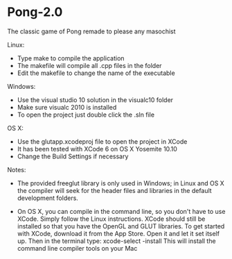 # Pong-2.0
The classic game of Pong remade to please any masochist

Linux:
 - Type make to compile the application
 - The makefile will compile all .cpp files in the folder
 - Edit the makefile to change the name of the executable

Windows:
 - Use the visual studio 10 solution in the visualc10 folder
 - Make sure visualc 2010 is installed 
 - To open the project just double click the .sln file
 
OS X:
 - Use the glutapp.xcodeproj file to open the project in XCode
 - It has been tested with XCode 6 on OS X Yosemite 10.10
 - Change the Build Settings if necessary


Notes:
 - The provided freeglut library is only used in Windows; 
   in Linux and OS X the compiler will seek for the header
   files and libraries in the default development folders.
   
 - On OS X, you can compile in the command line, so you don't
   have to use XCode. Simply follow the Linux instructions. 
   XCode should still be installed so that you have the OpenGL
   and GLUT libraries. To get started with XCode, download it
   from the App Store. Open it and let it set itself up. Then
   in the terminal type: xcode-select -install
   This will install the command line compiler tools on your Mac
